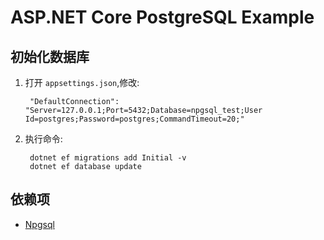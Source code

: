# ASP.NET Core PostgreSQL Example


## 初始化数据库

1. 打开 `appsettings.json`,修改:

        "DefaultConnection": "Server=127.0.0.1;Port=5432;Database=npgsql_test;User Id=postgres;Password=postgres;CommandTimeout=20;"

2. 执行命令:

        dotnet ef migrations add Initial -v
        dotnet ef database update

## 依赖项

* [Npgsql](https://github.com/npgsql/npgsql)
